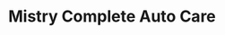---
title: "Mistry Complete Auto Care"
url: /houston/mistry-complete-auto-care/
shop: Autowerkstatt
---